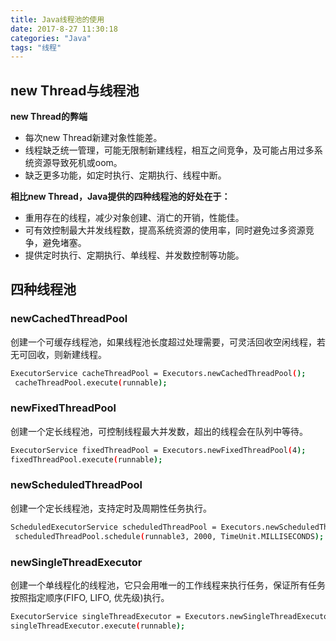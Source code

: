 ```yaml
---
title: Java线程池的使用
date: 2017-8-27 11:30:18
categories: "Java"
tags: "线程"
---
```


## new Thread与线程池 ##
**new Thread的弊端**

-  每次new Thread新建对象性能差。
-  线程缺乏统一管理，可能无限制新建线程，相互之间竞争，及可能占用过多系统资源导致死机或oom。
-  缺乏更多功能，如定时执行、定期执行、线程中断。

**相比new Thread，Java提供的四种线程池的好处在于：**

-  重用存在的线程，减少对象创建、消亡的开销，性能佳。
-  可有效控制最大并发线程数，提高系统资源的使用率，同时避免过多资源竞争，避免堵塞。
-  提供定时执行、定期执行、单线程、并发数控制等功能。

## 四种线程池 ##

### newCachedThreadPool ###

创建一个可缓存线程池，如果线程池长度超过处理需要，可灵活回收空闲线程，若无可回收，则新建线程。

``` bash
ExecutorService cacheThreadPool = Executors.newCachedThreadPool();
 cacheThreadPool.execute(runnable);

```


### newFixedThreadPool  ###

创建一个定长线程池，可控制线程最大并发数，超出的线程会在队列中等待。

``` bash
ExecutorService fixedThreadPool = Executors.newFixedThreadPool(4);       
fixedThreadPool.execute(runnable);

```

### newScheduledThreadPool  ###

创建一个定长线程池，支持定时及周期性任务执行。

``` bash
ScheduledExecutorService scheduledThreadPool = Executors.newScheduledThreadPool(4);
 scheduledThreadPool.schedule(runnable3, 2000, TimeUnit.MILLISECONDS);

```

### newSingleThreadExecutor  ###

创建一个单线程化的线程池，它只会用唯一的工作线程来执行任务，保证所有任务按照指定顺序(FIFO, LIFO, 优先级)执行。

``` bash
ExecutorService singleThreadExecutor = Executors.newSingleThreadExecutor();
singleThreadExecutor.execute(runnable);

```